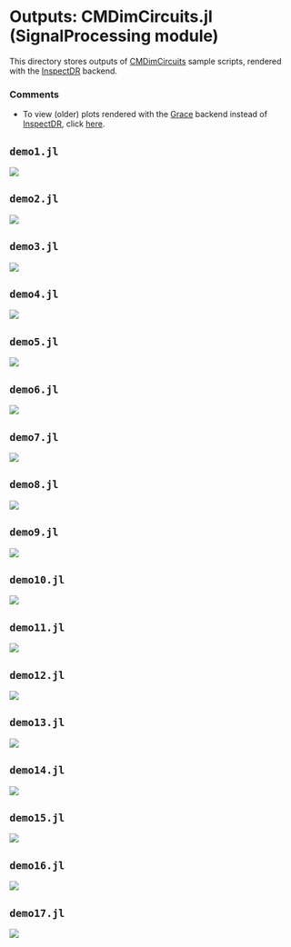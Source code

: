 <!-- Reference-style links to make tables & lists more readable -->
[CMDimCircuits]: <https://github.com/ma-laforge/CMDimCircuits.jl>
[CMDimData]: <https://github.com/ma-laforge/CMDimData.jl>
[GracePlot]: <https://github.com/ma-laforge/GracePlot.jl>
[InspectDR]: <https://github.com/ma-laforge/InspectDR.jl>
[CMDimData_SamplePlots]: <https://github.com/ma-laforge/CMDimData.jl/tree/master/sample/plots>


# Outputs: CMDimCircuits.jl (SignalProcessing module)

This directory stores outputs of [CMDimCircuits] sample scripts, rendered with the [InspectDR] backend.

### Comments
 - To view (older) plots rendered with the [Grace][GracePlot] backend instead of [InspectDR], click [here](./grace_old/README.md).

## `demo1.jl`
<img src="demo1.png">

## `demo2.jl`
<img src="demo2.png">

## `demo3.jl`
<img src="demo3.png">

## `demo4.jl`
<img src="demo4.png">

## `demo5.jl`
<img src="demo5.png">

## `demo6.jl`
<img src="demo6.png">

## `demo7.jl`
<img src="demo7.png">

## `demo8.jl`
<img src="demo8.png">

## `demo9.jl`
<img src="demo9.png">

## `demo10.jl`
<img src="demo10.png">

## `demo11.jl`
<img src="demo11.png">

## `demo12.jl`
<img src="demo12.png">

## `demo13.jl`
<img src="demo13.png">

## `demo14.jl`
<img src="demo14.png">

## `demo15.jl`
<img src="demo15.png">

## `demo16.jl`
<img src="demo16.png">

## `demo17.jl`
<img src="demo17.png">

